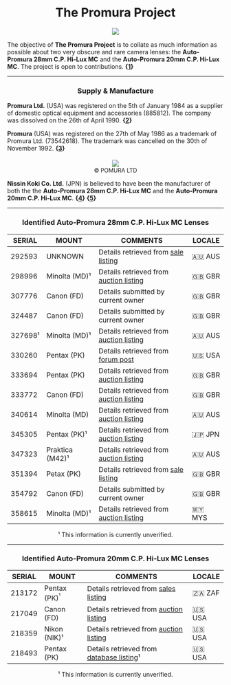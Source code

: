 <h1><center> The Promura Project </center></h1>

<p align="center">
   <img src="https://user-images.githubusercontent.com/110672536/183131595-afeb1dec-1c84-436c-9a50-90468f9ec3ec.png">
</p>

<p>
   The objective of <b>The Promura Project</b> is to collate as much information as possible about two very obscure and rare camera lenses: the <b>Auto-Promura 28mm C.P. Hi-Lux MC</b> and the <b>Auto-Promura 20mm C.P. Hi-Lux MC</b>. The project is open to contributions. <b>{<a href="https://martbetz.github.io/photography/2022/08/21/the-promura-project.html">1</a>}</b>
<p>

---

<h3><center>Supply & Manufacture</center></h3>

<p>
   <b>Promura Ltd.</b> (USA) was registered on the 5th of January 1984 as a supplier of domestic optical equipment and accessories (885812). The company was dissolved on the 26th of April 1990. <b>{<a href="https://opencorporates.com/companies/us_ny/885812">2</a>}</b>
</p>

<p>
   <b>Promura</b> (USA) was registered on the 27th of May 1986 as a trademark of Promura Ltd. (73542618). The trademark was cancelled on the 30th of November 1992. <b>{<a href="https://alter.com/trademarks/promura-73542618">3</a>}</b>
</p>

<p align="center" style="text-align:center; padding-top: 5px;">
  <font size=" 2">
      <img src="https://supertrademarks.marcaria.com/uspto-api/logo?number=73542618">
      <br>
© POMURA LTD
   </font>
</p>

<p>
   <b>Nissin Koki Co. Ltd.</b> (JPN) is believed to have been the manufacturer of both the the <b>Auto-Promura 28mm C.P. Hi-Lux MC</b> and the <b>Auto-Promura 20mm C.P. Hi-Lux MC</b>.
<b>{<a href="http://web.archive.org/web/20021001122829/medfmt.8k.com/third/mfg.html">4</a>}</b> <b>{<a href="http://www.zussin.com.tw/eng/indexe1.htm">5</a>}</b>
</p>

---

<center>

<h3>Identified <b>Auto-Promura 28mm C.P. Hi-Lux MC</b> Lenses</h3>

|SERIAL|MOUNT|COMMENTS|LOCALE |
|------------|-------------|---------------------|----|
|292593|UNKNOWN|Details retrieved from [sale listing](https://www.gumtree.com.au/s-ad/albion/non-digital-cameras/auto-promura-c-p-hi-lux-1-2-8-f-28mm-wide-angle-camera-lens-80/1300197619)|🇦🇺 AUS|
|298996|Minolta (MD)¹|Details retrieved from [auction listing](https://www.ebay.ie/itm/371930419739?redirect=mobile)|🇬🇧 GBR|
|307776|Canon (FD)|Details submitted by current owner|🇬🇧 GBR|
|324487|Canon (FD)|Details submitted by current owner|🇬🇧 GBR|
|327698¹|Minolta (MD)¹|Details retrieved from [auction listing](https://www.ebay.ie/itm/AUTO-PROMURA-C-P-Hi-Lux-MC-1-2-8-28mm-SLR-Camera-lens-Excellent-Condition-/152388931047?nav=SEARCH&redirect=mobile)|🇦🇺 AUS|
|330260|Pentax (PK)|Details retrieved from [forum post](https://www.pentaxforums.com/userreviews/auto-promura-28mm-2-8-c-p-hi-lux-mc.html)|​🇺🇸​ USA|
|333694|Pentax (PK)|Details retrieved from [auction listing](https://www.ebay.co.uk/itm/325824349109)|🇬🇧 GBR|
|333772|Canon (FD)|Details retrieved from [auction listing](https://www.ebay.ie/itm/256013192939)|🇬🇧 GBR
|340614|Minolta (MD)|Details retrieved from [auction listing](https://web.archive.org/web/20220810072006/https://picclick.com.au/Auto-Promura-28mm-F28-CP-Hi-Lux-MC-255523249838.html)|🇦🇺 AUS|
|345305|Pentax (PK)¹|Details retrieved from [auction listing](https://aucview.aucfan.com/yahoo/d115575976/)|🇯🇵 JPN|
|347323|Praktica (M42)¹|Details retrieved from [auction listing](https://www.ebay.com/itm/304797525070?hash=item46f759244e%3Ag%3A05IAAOSwxv5j42JR&amdata=enc%3AAQAHAAAAwPjknE8+cu559Q5xyBdqBIDGks+9Jqkfqeaz4fXX%2FLqk+LqqBpX17qc03MJq+tTcXzY1TAUR2+AjBQB34OmUNwUbamDxsxkVpL8T9v9UCaDCqdPrzRA93SSPY9h%2FO%2F349fwDfX3DfKISlLKFKsi1DNXG3injSPqtnw9+ZSjt52t8iWc549AyYho0DnlUIfz6yrWmctmQHHGKphmHyOVCMchHRNosEcMMFs1M2KorkeI%2FA1K9l79O8eGYttbDefGfqg%3D%3D%7Ctkp%3ABk9SR_Lo1sjrYQ&pageci=a960853f-49d1-4a2e-a5fc-51529b26bf5d&redirect=mobile&nma=true&si=h5bn9fGeH2dItYlKBEbXEG5fTdc%253D&orig_cvip=true&nordt=true&rt=nc&_trksid=p2047675.l2557)|🇦🇺 AUS|
|351394|Petax (PK)|Details retrieved from [sale listing](https://soperfectimages.co.uk/camerasforsale/pentax/auto-promura-28mm-f28-pk-fit-351394/)|🇬🇧 GBR
|354792|Canon (FD)|Details submitted by current owner|🇬🇧 GBR
|358615|Minolta (MD)¹|Details retrieved from [auction listing](https://www.carousell.com.my/p/auto-promura-28mm-f2-8-macro-lens-minolta-md-mount-35230197/)|🇲🇾 MYS|

¹ This information is currently unverified.

---

<h3>Identified <b>Auto-Promura 20mm C.P. Hi-Lux MC</b> Lenses</h3>

|SERIAL|MOUNT|COMMENTS|LOCALE|
|------------|-------------|---------------------|----|
|213172|Pentax (PK)<sup>¹|Details retrieved from [sales listing](https://vintagecameradeals.co.za/Auto-PROMURA-C.P-Hi-Lux-MC-2.8-f=20mm-wide-angle-SLR-film-camera-lens-2.8-20mm-MINT-box)|🇿🇦 ZAF|
|217049|Canon (FD)|Details retrieved from [auction listing](https://www.ebay.com/itm/Rare-Auto-Promura-20mm-2-8-C-P-Hi-Lux-MC-Wide-Prime-Lens-Canon-FD-Mount-Vintage/255492057456?pageci=111dc5be-4fe4-49ce-a256-27b76adadd2c&redirect=mobile)|🇺🇸 USA|
|218359|Nikon (NIK)¹|Details retrieved from [auction listing](https://www.ebay.com/itm/225029309193?hash=item3464cac309%3Ag%3AJWAAAOSwvCpiQciP&pageci=abab0ae3-b83e-4de1-a1c7-c4ec7a1b219f&redirect=mobile&nma=true&si=eydUzQEI41jJjxLeOiwPTHmVEw8%253D&orig_cvip=true&nordt=true&rt=nc&_trksid=p2047675.l2557)|🇺🇸​ USA|
|218493|Pentax (PK)|Details retrieved from [database listing](https://www.pentaxforums.com/userreviews/auto-promura-20mm-f2-8.html)¹|🇺🇸​ USA|

¹ This information is currently unverified.

<!--|340614|Minolta (MD)|Details retrieved from [auction listing](https://picclick.com.au/Auto-Promura-28mm-F28-CP-Hi-Lux-MC-255523249838.html#&gid=1&pid=5)|🇦🇺 AUS|-->
